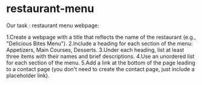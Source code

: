 # restaurant-menu
Our task : restaurant menu webpage:

1.Create a webpage with a title that reflects the name of the restaurant (e.g., "Delicious Bites Menu").
2.Include a heading for each section of the menu: Appetizers, Main Courses, Desserts.
3.Under each heading, list at least three items with their names and brief descriptions.
4.Use an unordered list for each section of the menu.
5.Add a link at the bottom of the page leading to a contact page (you don't need to create the contact page, just include a placeholder link).
